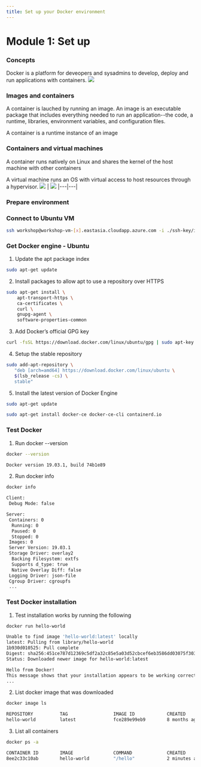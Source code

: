 ```yaml
---
title: Set up your Docker environment
---
```


# Module 1: Set up

### Concepts

Docker is a platform for deveopers and sysadmins to develop, deploy and run applications with containers.
![](/acw-containerization/docker-containers.png)

### Images and containers
A container is lauched by running an image. An image is an executable package that includes everything needed to run an application--the code, a runtime, libraries, environment variables, and configuration files.

A container is a runtime instance of an image

### Containers and virtual machines
A container runs natively on Linux and shares the kernel of the host machine with other containers

A virtual machine runs an OS with virtual access to host resources through a hypervisor.
![](/acw-containerization/Container@2x.png) | ![](/acw-containerization/VM@2x.png) 
|---|---|

### Prepare environment

### Connect to Ubuntu VM
``` bash
ssh workshop@workshop-vm-[x].eastasia.cloudapp.azure.com -i ./ssh-key/id_rsa
```
### Get Docker engine - Ubuntu
1. Update the apt package index
```bash
sudo apt-get update
```
2. Install packages to allow apt to use a repository over HTTPS
```bash
sudo apt-get install \
    apt-transport-https \
    ca-certificates \
    curl \
    gnupg-agent \
    software-properties-common
```
3. Add Docker’s official GPG key
``` bash
curl -fsSL https://download.docker.com/linux/ubuntu/gpg | sudo apt-key add -
```
4. Setup the stable repository
``` bash
sudo add-apt-repository \
   "deb [arch=amd64] https://download.docker.com/linux/ubuntu \
   $(lsb_release -cs) \
   stable"
```
5. Install the latest version of Docker Engine
``` bash
sudo apt-get update

sudo apt-get install docker-ce docker-ce-cli containerd.io
```

### Test Docker
1. Run docker --version
``` bash
docker --version

Docker version 19.03.1, build 74b1e89
```
2. Run docker info
``` bash
docker info

Client:
 Debug Mode: false

Server:
 Containers: 0
  Running: 0
  Paused: 0
  Stopped: 0
 Images: 0
 Server Version: 19.03.1
 Storage Driver: overlay2
  Backing Filesystem: extfs
  Supports d_type: true
  Native Overlay Diff: false
 Logging Driver: json-file
 Cgroup Driver: cgroupfs
 ...
```

### Test Docker installation
1. Test installation works by running the following
```bash
docker run hello-world

Unable to find image 'hello-world:latest' locally
latest: Pulling from library/hello-world
1b930d010525: Pull complete 
Digest: sha256:451ce787d12369c5df2a32c85e5a03d52cbcef6eb3586dd03075f3034f10adcd
Status: Downloaded newer image for hello-world:latest

Hello from Docker!
This message shows that your installation appears to be working correctly.
...
```
2. List docker image that was downloaded
``` bash
docker image ls

REPOSITORY          TAG                 IMAGE ID            CREATED             SIZE
hello-world         latest              fce289e99eb9        8 months ago        1.84kB
```
3. List all containers
``` bash
docker ps -a

CONTAINER ID        IMAGE               COMMAND             CREATED             STATUS                     PORTS               NAMES
8ee2c33c10ab        hello-world         "/hello"            2 minutes ago       Exited (0) 2 minutes ago                       keen_wilson
```